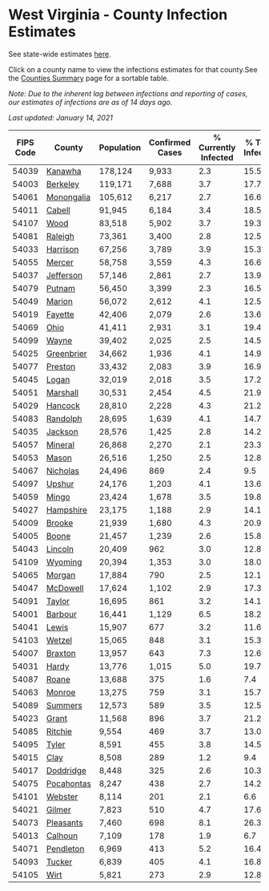 # West Virginia - County Infection Estimates

See state-wide estimates [here](/infections/us-wv).

Click on a county name to view the infections estimates for that county.See the [Counties Summary](/infections/summary-counties) page for a sortable table.

*Note: Due to the inherent lag between infections and reporting of cases, our estimates of infections are as of 14 days ago.*

*Last updated: January 14, 2021*

|   FIPS Code |                   County |   Population |   Confirmed Cases |   % Currently Infected |   % Total Infected |
|-------------|--------------------------|--------------|-------------------|------------------------|--------------------|
|       54039 |       [Kanawha](kanawha) |      178,124 |             9,933 |                    2.3 |               15.5 |
|       54003 |     [Berkeley](berkeley) |      119,171 |             7,688 |                    3.7 |               17.7 |
|       54061 | [Monongalia](monongalia) |      105,612 |             6,217 |                    2.7 |               16.6 |
|       54011 |         [Cabell](cabell) |       91,945 |             6,184 |                    3.4 |               18.5 |
|       54107 |             [Wood](wood) |       83,518 |             5,902 |                    3.7 |               19.3 |
|       54081 |       [Raleigh](raleigh) |       73,361 |             3,400 |                    2.8 |               12.5 |
|       54033 |     [Harrison](harrison) |       67,256 |             3,789 |                    3.9 |               15.3 |
|       54055 |         [Mercer](mercer) |       58,758 |             3,559 |                    4.3 |               16.6 |
|       54037 |   [Jefferson](jefferson) |       57,146 |             2,861 |                    2.7 |               13.9 |
|       54079 |         [Putnam](putnam) |       56,450 |             3,399 |                    2.3 |               16.5 |
|       54049 |         [Marion](marion) |       56,072 |             2,612 |                    4.1 |               12.5 |
|       54019 |       [Fayette](fayette) |       42,406 |             2,079 |                    2.6 |               13.6 |
|       54069 |             [Ohio](ohio) |       41,411 |             2,931 |                    3.1 |               19.4 |
|       54099 |           [Wayne](wayne) |       39,402 |             2,025 |                    2.5 |               14.5 |
|       54025 | [Greenbrier](greenbrier) |       34,662 |             1,936 |                    4.1 |               14.9 |
|       54077 |       [Preston](preston) |       33,432 |             2,083 |                    3.9 |               16.9 |
|       54045 |           [Logan](logan) |       32,019 |             2,018 |                    3.5 |               17.2 |
|       54051 |     [Marshall](marshall) |       30,531 |             2,454 |                    4.5 |               21.9 |
|       54029 |       [Hancock](hancock) |       28,810 |             2,228 |                    4.3 |               21.2 |
|       54083 |     [Randolph](randolph) |       28,695 |             1,639 |                    4.1 |               14.7 |
|       54035 |       [Jackson](jackson) |       28,576 |             1,425 |                    2.8 |               14.2 |
|       54057 |       [Mineral](mineral) |       26,868 |             2,270 |                    2.1 |               23.3 |
|       54053 |           [Mason](mason) |       26,516 |             1,250 |                    2.5 |               12.8 |
|       54067 |     [Nicholas](nicholas) |       24,496 |               869 |                    2.4 |                9.5 |
|       54097 |         [Upshur](upshur) |       24,176 |             1,203 |                    4.1 |               13.6 |
|       54059 |           [Mingo](mingo) |       23,424 |             1,678 |                    3.5 |               19.8 |
|       54027 |   [Hampshire](hampshire) |       23,175 |             1,188 |                    2.9 |               14.1 |
|       54009 |         [Brooke](brooke) |       21,939 |             1,680 |                    4.3 |               20.9 |
|       54005 |           [Boone](boone) |       21,457 |             1,239 |                    2.6 |               15.8 |
|       54043 |       [Lincoln](lincoln) |       20,409 |               962 |                    3.0 |               12.8 |
|       54109 |       [Wyoming](wyoming) |       20,394 |             1,353 |                    3.0 |               18.0 |
|       54065 |         [Morgan](morgan) |       17,884 |               790 |                    2.5 |               12.1 |
|       54047 |     [McDowell](mcdowell) |       17,624 |             1,102 |                    2.9 |               17.3 |
|       54091 |         [Taylor](taylor) |       16,695 |               861 |                    3.2 |               14.1 |
|       54001 |       [Barbour](barbour) |       16,441 |             1,129 |                    6.5 |               18.2 |
|       54041 |           [Lewis](lewis) |       15,907 |               677 |                    3.2 |               11.6 |
|       54103 |         [Wetzel](wetzel) |       15,065 |               848 |                    3.1 |               15.3 |
|       54007 |       [Braxton](braxton) |       13,957 |               643 |                    7.3 |               12.6 |
|       54031 |           [Hardy](hardy) |       13,776 |             1,015 |                    5.0 |               19.7 |
|       54087 |           [Roane](roane) |       13,688 |               375 |                    1.6 |                7.4 |
|       54063 |         [Monroe](monroe) |       13,275 |               759 |                    3.1 |               15.7 |
|       54089 |       [Summers](summers) |       12,573 |               589 |                    3.5 |               12.5 |
|       54023 |           [Grant](grant) |       11,568 |               896 |                    3.7 |               21.2 |
|       54085 |       [Ritchie](ritchie) |        9,554 |               469 |                    3.7 |               13.0 |
|       54095 |           [Tyler](tyler) |        8,591 |               455 |                    3.8 |               14.5 |
|       54015 |             [Clay](clay) |        8,508 |               289 |                    1.2 |                9.4 |
|       54017 |   [Doddridge](doddridge) |        8,448 |               325 |                    2.6 |               10.3 |
|       54075 | [Pocahontas](pocahontas) |        8,247 |               438 |                    2.7 |               14.2 |
|       54101 |       [Webster](webster) |        8,114 |               201 |                    2.1 |                6.6 |
|       54021 |         [Gilmer](gilmer) |        7,823 |               510 |                    4.7 |               17.6 |
|       54073 |   [Pleasants](pleasants) |        7,460 |               698 |                    8.1 |               26.3 |
|       54013 |       [Calhoun](calhoun) |        7,109 |               178 |                    1.9 |                6.7 |
|       54071 |   [Pendleton](pendleton) |        6,969 |               413 |                    5.2 |               16.4 |
|       54093 |         [Tucker](tucker) |        6,839 |               405 |                    4.1 |               16.8 |
|       54105 |             [Wirt](wirt) |        5,821 |               273 |                    2.9 |               12.8 |